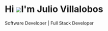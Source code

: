 Hi ![](https://user-images.githubusercontent.com/18350557/176309783-0785949b-9127-417c-8b55-ab5a4333674e.gif)I'm Julio Villalobos
========================================================================================================================================

Software Developer | Full Stack Developer


<!--
**JulioVillalobos03/JulioVillalobos03** is a ✨ _special_ ✨ repository because its `README.md` (this file) appears on your GitHub profile.

Here are some ideas to get you started:

- 🔭 I’m currently working on ...
- 🌱 I’m currently learning ...
- 👯 I’m looking to collaborate on ...
- 🤔 I’m looking for help with ...
- 💬 Ask me about ...
- 📫 How to reach me: ...
- 😄 Pronouns: ...
- ⚡ Fun fact: ...
-->
